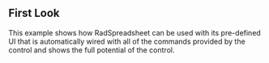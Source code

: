 ##  First Look 
This example shows how RadSpreadsheet can be used with its pre-defined UI that is automatically wired with all of the commands provided by the control and shows the full potential of the control. 

[//]: <keywords: integrated,integration,radribbonview,excel,look,design>